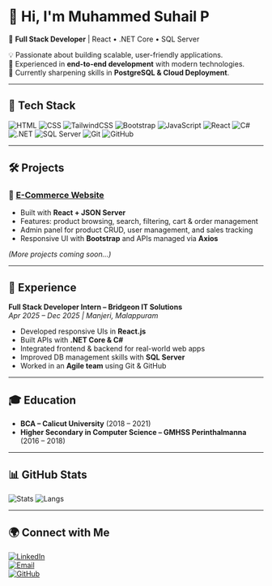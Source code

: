 # 👋 Hi, I'm Muhammed Suhail P  

🚀 **Full Stack Developer** | React • .NET Core • SQL Server  

💡 Passionate about building scalable, user-friendly applications.  
🎯 Experienced in **end-to-end development** with modern technologies.  
🌱 Currently sharpening skills in **PostgreSQL & Cloud Deployment**.  

---

## 🔧 Tech Stack
![HTML](https://img.shields.io/badge/HTML-E34F26?style=for-the-badge&logo=html5&logoColor=white)
![CSS](https://img.shields.io/badge/CSS-1572B6?style=for-the-badge&logo=css3&logoColor=white)
![TailwindCSS](https://img.shields.io/badge/TailwindCSS-38B2AC?style=for-the-badge&logo=tailwind-css&logoColor=white)
![Bootstrap](https://img.shields.io/badge/Bootstrap-563D7C?style=for-the-badge&logo=bootstrap&logoColor=white)
![JavaScript](https://img.shields.io/badge/JavaScript-F7DF1E?style=for-the-badge&logo=javascript&logoColor=black)
![React](https://img.shields.io/badge/React-20232A?style=for-the-badge&logo=react&logoColor=61DAFB)
![C#](https://img.shields.io/badge/C%23-239120?style=for-the-badge&logo=c-sharp&logoColor=white)
![.NET](https://img.shields.io/badge/.NET-512BD4?style=for-the-badge&logo=dotnet&logoColor=white)
![SQL Server](https://img.shields.io/badge/SQL%20Server-CC2927?style=for-the-badge&logo=microsoft-sql-server&logoColor=white)
![Git](https://img.shields.io/badge/Git-F05032?style=for-the-badge&logo=git&logoColor=white)
![GitHub](https://img.shields.io/badge/GitHub-181717?style=for-the-badge&logo=github&logoColor=white)

---

## 🛠️ Projects

### 🛒 [E-Commerce Website](https://github.com/mhdhsp/ecommerce)
- Built with **React + JSON Server**  
- Features: product browsing, search, filtering, cart & order management  
- Admin panel for product CRUD, user management, and sales tracking  
- Responsive UI with **Bootstrap** and APIs managed via **Axios**

*(More projects coming soon…)*

---

## 💼 Experience
**Full Stack Developer Intern – Bridgeon IT Solutions**  
*Apr 2025 – Dec 2025 | Manjeri, Malappuram*  
- Developed responsive UIs in **React.js**  
- Built APIs with **.NET Core & C#**  
- Integrated frontend & backend for real-world web apps  
- Improved DB management skills with **SQL Server**  
- Worked in an **Agile team** using Git & GitHub  

---

## 🎓 Education
- **BCA – Calicut University** (2018 – 2021)  
- **Higher Secondary in Computer Science – GMHSS Perinthalmanna** (2016 – 2018)  

---

## 📊 GitHub Stats
![Stats](https://github-readme-stats.vercel.app/api?username=mhdhsp&show_icons=true&theme=radical)
![Langs](https://github-readme-stats.vercel.app/api/top-langs/?username=mhdhsp&layout=compact&theme=radical)

---

## 🌍 Connect with Me
[![LinkedIn](https://img.shields.io/badge/LinkedIn-blue?style=for-the-badge&logo=linkedin)](https://www.linkedin.com/in/muhammed-suhail-p-a0061235b)  
[![Email](https://img.shields.io/badge/Email-red?style=for-the-badge&logo=gmail&logoColor=white)](mailto:suhailpalakkal1@gmail.com)  
[![GitHub](https://img.shields.io/badge/GitHub-000?style=for-the-badge&logo=github&logoColor=white)](https://github.com/mhdhsp)  
